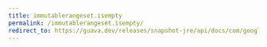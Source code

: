 ```yaml
---
title: immutablerangeset.isempty
permalink: /immutablerangeset.isempty/
redirect_to: https://guava.dev/releases/snapshot-jre/api/docs/com/google/common/collect/ImmutableRangeSet.html#isEmpty--
---
```

